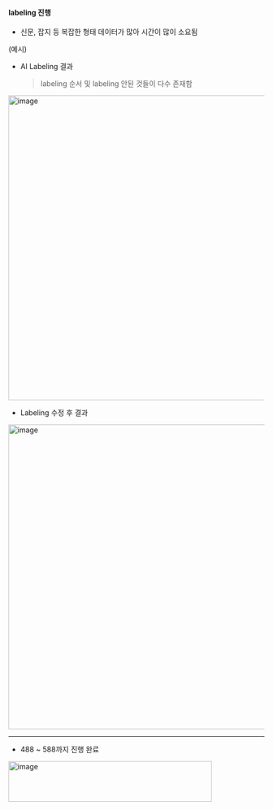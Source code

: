 #### labeling 진행
- 신문, 잡지 등 복잡한 형태 데이터가 많아 시간이 많이 소요됨

(예시)
- AI Labeling 결과
  > labeling 순서 및 labeling 안된 것들이 다수 존재함
<img width="800" height="600" alt="image" src="https://github.com/user-attachments/assets/f75e5538-5b1b-44ef-85da-4d48fd13827d" />

<br>

- Labeling 수정 후 결과
<img width="800" height="600" alt="image" src="https://github.com/user-attachments/assets/d68bac1c-eb75-4d9c-abcb-ccf43a64681c" />

---
- 488 ~ 588까지 진행 완료
<img width="400" height="80" alt="image" src="https://github.com/user-attachments/assets/9c66a1d2-01da-4dd7-ab3f-1229536fb77a" />
